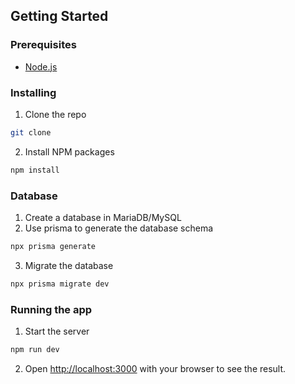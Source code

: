 ## Getting Started

### Prerequisites

* [Node.js](https://nodejs.org/en/)

### Installing

1. Clone the repo
```sh
git clone
```
2. Install NPM packages
```sh
npm install
```

### Database

1. Create a database in MariaDB/MySQL
2. Use prisma to generate the database schema
```sh
npx prisma generate
```
3. Migrate the database
```sh
npx prisma migrate dev
```

### Running the app

1. Start the server
```sh
npm run dev
```
2. Open [http://localhost:3000](http://localhost:3000) with your browser to see the result.
